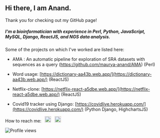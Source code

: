 ## Hi there, I am Anand.
Thank you for checking out my GitHub page! 

##### I'm a bioinformatician with experience in Perl, Python, JavaScript, MySQL, Django, ReactJS, and NGS data analysis.


Some of the projects on which I've worked are listed here:

- AMA : An automatic pipeline for exploration of SRA datasets with sequences as a query (https://github.com/maurya-anand/AMA) (Perl)

- Word usage:   [https://dictionary-aa43b.web.app/](https://dictionary-aa43b.web.app/) (ReactJS)

- Netflix-clone:   [https://netflix-react-a5dbe.web.app/](https://netflix-react-a5dbe.web.app/) (ReactJS)

- Covid19 tracker using Django:   [https://covidlive.herokuapp.com/](https://covidlive.herokuapp.com/) (Python Django, HighchartsJS)

How to reach me:    &nbsp; [<img src='https://cdn.jsdelivr.net/npm/simple-icons@3.0.1/icons/linkedin.svg' alt='linkedin' height='20'>](https://www.linkedin.com/in/anand-maurya-/) &nbsp; [<img src='https://cdn.jsdelivr.net/npm/simple-icons@3.2.0/icons/googlemessages.svg' alt='github' height='20'>](<mailto:anandmaurya@hotmail.com>) 

![Profile views](https://gpvc.arturio.dev/akm0001) 

<!-- ![GitHub stats](https://github-readme-stats.vercel.app/api?username=akm0001&show_icons=true) -->
